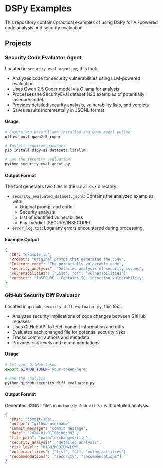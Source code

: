 # DSPy Examples

This repository contains practical examples of using DSPy for AI-powered code analysis and security evaluation.

## Projects

### Security Code Evaluator Agent
Located in `security_eval_agent.py`, this tool:
- Analyzes code for security vulnerabilities using LLM-powered evaluation
- Uses Qwen 2.5 Coder model via Ollama for analysis
- Processes the SecurityEval dataset (120 examples of potentially insecure code)
- Provides detailed security analysis, vulnerability lists, and verdicts
- Saves results incrementally in JSONL format

#### Usage
```bash
# Ensure you have Ollama installed and Qwen model pulled
ollama pull qwen2.5-coder

# Install required packages
pip install dspy-ai datasets litellm

# Run the security evaluation
python security_eval_agent.py
```

#### Output Format
The tool generates two files in the `datasets/` directory:
- `security_evaluated_dataset.jsonl`: Contains the analyzed examples with:
  - Original prompt and code
  - Security analysis
  - List of identified vulnerabilities
  - Final verdict (SECURE/INSECURE)
- `error_log.txt`: Logs any errors encountered during processing

#### Example Output
```json
{
  "ID": "example_id",
  "Prompt": "Original prompt that generated the code",
  "Insecure_code": "The potentially vulnerable code",
  "security_analysis": "Detailed analysis of security issues",
  "vulnerabilities": ["List", "of", "vulnerabilities"],
  "verdict": "INSECURE - Contains SQL injection vulnerability"
}
```

### GitHub Security Diff Evaluator
Located in `github_security_diff_evaluator.py`, this tool:
- Analyzes security implications of code changes between GitHub releases
- Uses GitHub API to fetch commit information and diffs
- Evaluates each changed file for potential security risks
- Tracks commit authors and metadata
- Provides risk levels and recommendations

#### Usage
```bash
# Set your GitHub token
export GITHUB_TOKEN='your-token-here'

# Run the analysis
python github_security_diff_evaluator.py
```

#### Output Format
Generates JSONL files in `output/github_diffs/` with detailed analysis:
```json
{
  "sha": "commit-sha",
  "author": "github-username",
  "commit_message": "commit message",
  "date": "2024-01-01T00:00:00Z",
  "file_path": "path/to/changed/file",
  "security_analysis": "detailed analysis",
  "risk_level": "HIGH/MEDIUM/LOW",
  "vulnerabilities": ["list", "of", "vulnerabilities"],
  "recommendations": ["security", "recommendations"]
}
```
